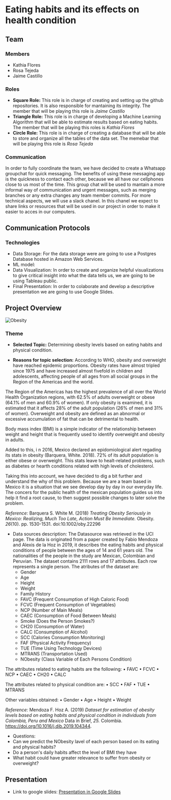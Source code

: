 # Eating habits and its effects on health condition

## Team

### Members
- Kathia Flores
- Rosa Tejeda
- Jaime Castillo 

### Roles

- **Square Role:** This role is in charge of creating and setting up the github repositories. It is also responsible for mantaining its integrity. The member that will be playing this role is *Jaime Castillo*
- **Triangle Role:** This role is in charge of developing a Machine Learning Algorithm that will be able to estimate results based on eating habits. The member that will be playing this roles is *Kathia Flores*
- **Circle Role:** This role is in charge of creating a database that will be able to store and organize all the tables of the data set. The memebar that will be playing this role is *Rosa Tejeda*

### Communication

In order to fully coordinate the team, we have decided to create a Whatsapp groupchat for quick messaging. The benefits of using these messaging app is the quickness to contact each other, because we all have our cellphones close to us most of the time. This group chat will be used to mantain a more informal way of communication and urgent messages, such as merging branches or any extra changes any team member commits.
For more technical aspects, we will use a slack chanel. In this chanel we expect to share links or resources that will be used in our project in order to make it easier to acces in our computers.

## Communication Protocols

### Technologies

- Data Storage: For the data storage were are going to use a Postgres Database hosted in Amazon Web Services. 
- ML model:
- Data Visualization: In order to create and organize helpful visualizations to give critical insight into what the data tells us, we are going to be using Tableau public. 
- Final Presentation: In order to colaborate and develop a descriptive presentation we are going to use Google Slides.

## Project Overview

![Obesity](https://user-images.githubusercontent.com/95836718/169713265-3e8c5c34-352d-46da-8a41-723e5591649c.jpg)


### Theme

- **Selected Topic:** Determining obesity levels based on eating habits and physical condition.

- **Reasons for topic selection:** 
According to WHO, obesity and overweight have reached epidemic proportions. Obesity rates have almost tripled since 1975 and have increased almost fivefold in children and adolescents, affecting people of all ages from all social groups in the Region of the Americas and the world.

The Region of the Americas has the highest prevalence of all over the World Health Organization regions, with 62.5% of adults overweight or obese (64.1% of men and 60.9% of women). If only obesity is examined, it is estimated that it affects 28% of the adult population (26% of men and 31% of women).
Overweight and obesity are defined as an abnormal or excessive accumulation of fat that can be detrimental to health.

Body mass index (BMI) is a simple indicator of the relationship between weight and height that is frequently used to identify overweight and obesity in adults.

Added to this, i n 2016, Mexico declared an epidomiological alert regading its stats in obesity (Barquera, White. 2018). 72% of its adult population is either obese or overweight. This stats leave to healt-related problems, such as diabetes or hearth conditions related with high levels of cholesterol. 

Taking this into account, we have decided to dig a bit further and understand the why of this problem. Because we are a team based in Mexico it is a situation that we see develop day by day in our everyday life. The concers for the public health of the mexican population guides us into help it find a root cause, to then suggest possible changes to later solve the problem.

*Reference:* Barquera S. White M. (2018) *Treating Obesity Seriously in Mexico: Realizing, Much Too Late, Action Must Be Immediate.* Obesity. *26*(10). pp. 1530-1531. doi:10.1002/oby.22296 

- Data sources description: The Datasource was retrieved in the UCI page. The data is originated from a paper created by Fabio Mendoza and Alexis de la Hoz in 2019, it describes the eating habits and physical conditions of people between the ages of 14 and 61 years old. The nationalities of the people in the study are Mexican, Colombian and Peruvian. The dataset contains 2111 rows and 17 attributes. Each row represents a single person. 
The atributes of the dataset are:
  - Gender
  - Age
  - Height
  - Weight
  - Family History
  - FAVC (Frequent Consumption of High Caloric Food)
  - FCVC (Frequent Consumption of Vegetables)
  - NCP (Number of Main Meals)
  - CAEC (Consumption of Food Between Meals)
  - Smoke (Does the Person Smokes?)
  - CH20 (Consumption of Water)
  - CALC (Consumption of Alcohol)
  - SCC (Calories Consumption Monitoring)
  - FAF (Physical Activity Frequency)
  - TUE (Time Using Technology Devices)
  - MTRANS (Transportation Used)
  - NObesity (Class Variable of Each Persons Condition)

The attributes related to eating habits are the following:
•	FAVC
•	FCVC
•	NCP
•	CAEC
•	CH20
•	CALC

The attributes related to physical condition are:
•	SCC
•	FAF
• TUE
•	MTRANS

Other variables obtained:
•	Gender
•	Age
•	Height 
•	Weight

  
  *Reference:* Mendoza F. Hoz A. (2019) *Dataset for estimation of obesity levels based on eating habits and physical condition in individuals from Colombia, Peru and    Mexico* Data in Brief, *25.* Colombia. https://doi.org/10.1016/j.dib.2019.104344.


- Questions: 
- Can we predict the NObesity lavel of each person based on its eating and physical habits? 
- Do a person's daily habits affect the level of BMI they have
-	What habit could have greater relevance to suffer from obesity or overweight?

## Presentation

- Link to google slides: [Presentation in Google Slides](https://docs.google.com/presentation/d/1Jdf4heuwrzw9M38ElS6dBKVavCPF9txG/edit?usp=sharing&ouid=112917397941097674410&rtpof=true&sd=true)
